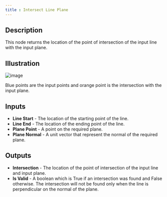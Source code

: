 ```yaml
---
title : Intersect Line Plane
---
```


## Description

This node returns the location of the point of intersection of the input
line with the input plane.

## Illustration

![image](intersect_line_plane_node_illustration.png)

Blue points are the input points and orange point is the intersection
with the input plane.

## Inputs

- **Line Start** - The location of the starting point of the line.
- **Line End** - The location of the ending point of the line.
- **Plane Point** - A point on the required plane.
- **Plane Normal** - A unit vector that represent the normal of the
    required plane.

## Outputs

- **Intersection** - The location of the point of intersection of the
    input line and input plane.
- **Is Valid** - A boolean which is True if an intersection was found
    and False otherwise. The intersection will not be found only when
    the line is perpendicular on the normal of the plane.
